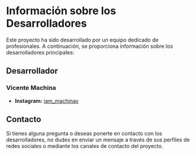 # Información sobre los Desarrolladores

Este proyecto ha sido desarrollado por un equipo dedicado de profesionales. A continuación, se proporciona información sobre los desarrolladores principales:

## Desarrollador

### Vicente Machina
- **Instagram:** [iam_machinav](https://www.instagram.com/iam_machinav?igsh=ZHdiMW1hMjRmdTJw)

## Contacto
Si tienes alguna pregunta o deseas ponerte en contacto con los desarrolladores, no dudes en enviar un mensaje a través de sus perfiles de redes sociales o mediante los canales de contacto del proyecto.

